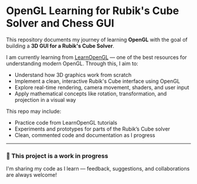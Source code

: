 # OpenGL Learning for Rubik's Cube Solver and Chess GUI

This repository documents my journey of learning **OpenGL** with the goal of building a **3D GUI for a Rubik's Cube Solver**.

I am currently learning from [LearnOpenGL](https://learnopengl.com/) — one of the best resources for understanding modern OpenGL. Through this, I aim to:

- Understand how 3D graphics work from scratch  
- Implement a clean, interactive Rubik's Cube interface using OpenGL  
- Explore real-time rendering, camera movement, shaders, and user input  
- Apply mathematical concepts like rotation, transformation, and projection in a visual way

This repo may include:
- Practice code from LearnOpenGL tutorials  
- Experiments and prototypes for parts of the Rubik’s Cube solver  
- Clean, commented code and documentation as I progress

---

### 🚧 This project is a work in progress

I'm sharing my code as I learn — feedback, suggestions, and collaborations are always welcome!
